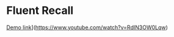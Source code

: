 # Fluent Recall

[Demo link](https://img.youtube.com/vi/YOUTUBE_VIDEO_ID/0.jpg)](https://www.youtube.com/watch?v=RdIN3OW0Lqw)


